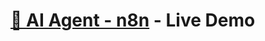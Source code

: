# [🤖 AI Agent - n8n](https://www.linkedin.com/posts/prajakt-ingole-034614252_aiagent-googlegemini-n8n-activity-7383381000741068800-XV01?utm_source=share&utm_medium=member_desktop&rcm=ACoAAD5iFCgBCBV5nDcBd9lFgjCRScnSJFaZlD0) - Live Demo
